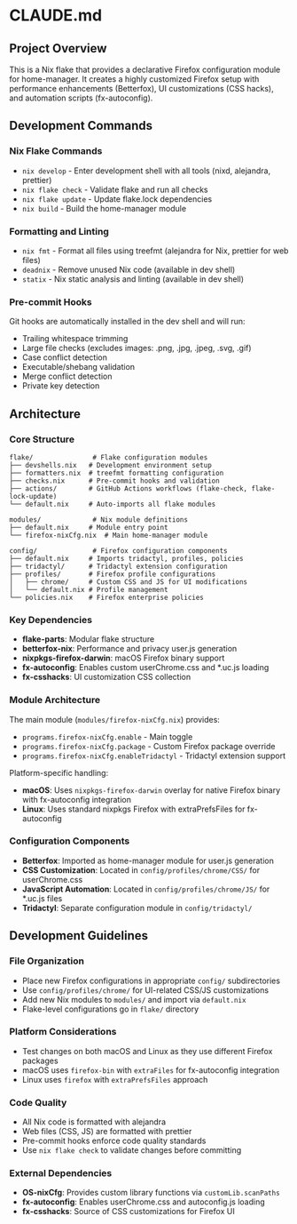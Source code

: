 # CLAUDE.md

## Project Overview

This is a Nix flake that provides a declarative Firefox configuration module for home-manager. It creates a highly customized Firefox setup with performance enhancements (Betterfox), UI customizations (CSS hacks), and automation scripts (fx-autoconfig).

## Development Commands

### Nix Flake Commands

- `nix develop` - Enter development shell with all tools (nixd, alejandra, prettier)
- `nix flake check` - Validate flake and run all checks
- `nix flake update` - Update flake.lock dependencies
- `nix build` - Build the home-manager module

### Formatting and Linting

- `nix fmt` - Format all files using treefmt (alejandra for Nix, prettier for web files)
- `deadnix` - Remove unused Nix code (available in dev shell)
- `statix` - Nix static analysis and linting (available in dev shell)

### Pre-commit Hooks

Git hooks are automatically installed in the dev shell and will run:

- Trailing whitespace trimming
- Large file checks (excludes images: .png, .jpg, .jpeg, .svg, .gif)
- Case conflict detection
- Executable/shebang validation
- Merge conflict detection
- Private key detection

## Architecture

### Core Structure

```
flake/               # Flake configuration modules
├── devshells.nix   # Development environment setup
├── formatters.nix  # treefmt formatting configuration
├── checks.nix      # Pre-commit hooks and validation
├── actions/        # GitHub Actions workflows (flake-check, flake-lock-update)
└── default.nix     # Auto-imports all flake modules

modules/             # Nix module definitions
├── default.nix     # Module entry point
└── firefox-nixCfg.nix  # Main home-manager module

config/              # Firefox configuration components
├── default.nix     # Imports tridactyl, profiles, policies
├── tridactyl/      # Tridactyl extension configuration
├── profiles/       # Firefox profile configurations
│   ├── chrome/     # Custom CSS and JS for UI modifications
│   └── default.nix # Profile management
└── policies.nix    # Firefox enterprise policies
```

### Key Dependencies

- **flake-parts**: Modular flake structure
- **betterfox-nix**: Performance and privacy user.js generation
- **nixpkgs-firefox-darwin**: macOS Firefox binary support
- **fx-autoconfig**: Enables custom userChrome.css and \*.uc.js loading
- **fx-csshacks**: UI customization CSS collection

### Module Architecture

The main module (`modules/firefox-nixCfg.nix`) provides:

- `programs.firefox-nixCfg.enable` - Main toggle
- `programs.firefox-nixCfg.package` - Custom Firefox package override
- `programs.firefox-nixCfg.enableTridactyl` - Tridactyl extension support

Platform-specific handling:

- **macOS**: Uses `nixpkgs-firefox-darwin` overlay for native Firefox binary with fx-autoconfig integration
- **Linux**: Uses standard nixpkgs Firefox with extraPrefsFiles for fx-autoconfig

### Configuration Components

- **Betterfox**: Imported as home-manager module for user.js generation
- **CSS Customization**: Located in `config/profiles/chrome/CSS/` for userChrome.css
- **JavaScript Automation**: Located in `config/profiles/chrome/JS/` for \*.uc.js files
- **Tridactyl**: Separate configuration module in `config/tridactyl/`

## Development Guidelines

### File Organization

- Place new Firefox configurations in appropriate `config/` subdirectories
- Use `config/profiles/chrome/` for UI-related CSS/JS customizations
- Add new Nix modules to `modules/` and import via `default.nix`
- Flake-level configurations go in `flake/` directory

### Platform Considerations

- Test changes on both macOS and Linux as they use different Firefox packages
- macOS uses `firefox-bin` with `extraFiles` for fx-autoconfig integration
- Linux uses `firefox` with `extraPrefsFiles` approach

### Code Quality

- All Nix code is formatted with alejandra
- Web files (CSS, JS) are formatted with prettier
- Pre-commit hooks enforce code quality standards
- Use `nix flake check` to validate changes before committing

### External Dependencies

- **OS-nixCfg**: Provides custom library functions via `customLib.scanPaths`
- **fx-autoconfig**: Enables userChrome.css and autoconfig.js loading
- **fx-csshacks**: Source of CSS customizations for Firefox UI
